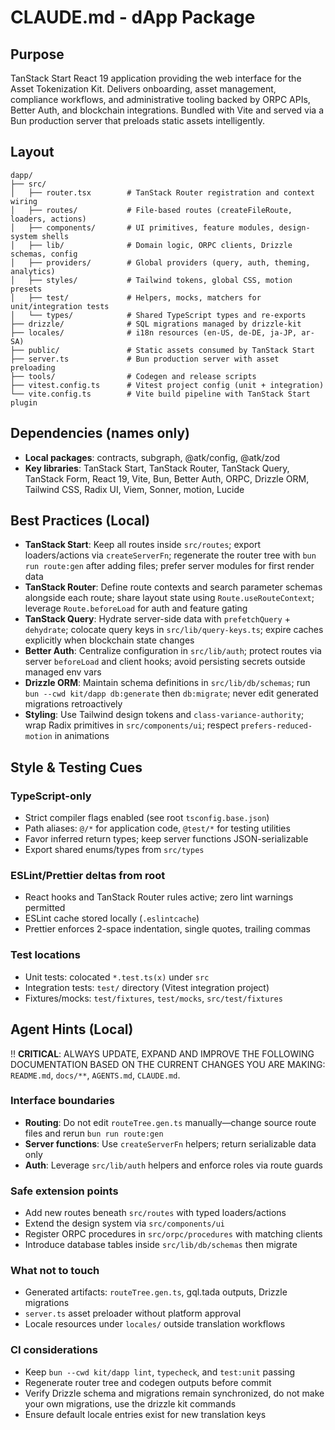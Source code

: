 # CLAUDE.md - dApp Package

## Purpose

TanStack Start React 19 application providing the web interface for the Asset
Tokenization Kit. Delivers onboarding, asset management, compliance workflows,
and administrative tooling backed by ORPC APIs, Better Auth, and blockchain
integrations. Bundled with Vite and served via a Bun production server that
preloads static assets intelligently.

## Layout

```
dapp/
├── src/
│   ├── router.tsx        # TanStack Router registration and context wiring
│   ├── routes/           # File-based routes (createFileRoute, loaders, actions)
│   ├── components/       # UI primitives, feature modules, design-system shells
│   ├── lib/              # Domain logic, ORPC clients, Drizzle schemas, config
│   ├── providers/        # Global providers (query, auth, theming, analytics)
│   ├── styles/           # Tailwind tokens, global CSS, motion presets
│   ├── test/             # Helpers, mocks, matchers for unit/integration tests
│   └── types/            # Shared TypeScript types and re-exports
├── drizzle/              # SQL migrations managed by drizzle-kit
├── locales/              # i18n resources (en-US, de-DE, ja-JP, ar-SA)
├── public/               # Static assets consumed by TanStack Start
├── server.ts             # Bun production server with asset preloading
├── tools/                # Codegen and release scripts
├── vitest.config.ts      # Vitest project config (unit + integration)
└── vite.config.ts        # Vite build pipeline with TanStack Start plugin
```

## Dependencies (names only)

- **Local packages**: contracts, subgraph, @atk/config, @atk/zod
- **Key libraries**: TanStack Start, TanStack Router, TanStack Query, TanStack
  Form, React 19, Vite, Bun, Better Auth, ORPC, Drizzle ORM, Tailwind CSS, Radix
  UI, Viem, Sonner, motion, Lucide

## Best Practices (Local)

<!-- BEGIN AUTO -->

- **TanStack Start**: Keep all routes inside `src/routes`; export
  loaders/actions via `createServerFn`; regenerate the router tree with
  `bun run route:gen` after adding files; prefer server modules for first render
  data
- **TanStack Router**: Define route contexts and search parameter schemas
  alongside each route; share layout state using `Route.useRouteContext`;
  leverage `Route.beforeLoad` for auth and feature gating
- **TanStack Query**: Hydrate server-side data with `prefetchQuery` +
  `dehydrate`; colocate query keys in `src/lib/query-keys.ts`; expire caches
  explicitly when blockchain state changes
- **Better Auth**: Centralize configuration in `src/lib/auth`; protect routes
  via server `beforeLoad` and client hooks; avoid persisting secrets outside
  managed env vars
- **Drizzle ORM**: Maintain schema definitions in `src/lib/db/schemas`; run
  `bun --cwd kit/dapp db:generate` then `db:migrate`; never edit generated
  migrations retroactively
- **Styling**: Use Tailwind design tokens and `class-variance-authority`; wrap
Radix primitives in `src/components/ui`; respect `prefers-reduced-motion` in
animations
<!-- END AUTO -->

## Style & Testing Cues

### TypeScript-only

- Strict compiler flags enabled (see root `tsconfig.base.json`)
- Path aliases: `@/*` for application code, `@test/*` for testing utilities
- Favor inferred return types; keep server functions JSON-serializable
- Export shared enums/types from `src/types`

### ESLint/Prettier deltas from root

- React hooks and TanStack Router rules active; zero lint warnings permitted
- ESLint cache stored locally (`.eslintcache`)
- Prettier enforces 2-space indentation, single quotes, trailing commas

### Test locations

- Unit tests: colocated `*.test.ts(x)` under `src`
- Integration tests: `test/` directory (Vitest integration project)
- Fixtures/mocks: `test/fixtures`, `test/mocks`, `src/test/fixtures`

## Agent Hints (Local)

!! **CRITICAL**: ALWAYS UPDATE, EXPAND AND IMPROVE THE FOLLOWING DOCUMENTATION
BASED ON THE CURRENT CHANGES YOU ARE MAKING: `README.md`, `docs/**`,
`AGENTS.md`, `CLAUDE.md`.

### Interface boundaries

- **Routing**: Do not edit `routeTree.gen.ts` manually—change source route files
  and rerun `bun run route:gen`
- **Server functions**: Use `createServerFn` helpers; return serializable data
  only
- **Auth**: Leverage `src/lib/auth` helpers and enforce roles via route guards

### Safe extension points

- Add new routes beneath `src/routes` with typed loaders/actions
- Extend the design system via `src/components/ui`
- Register ORPC procedures in `src/orpc/procedures` with matching clients
- Introduce database tables inside `src/lib/db/schemas` then migrate

### What not to touch

- Generated artifacts: `routeTree.gen.ts`, gql.tada outputs, Drizzle migrations
- `server.ts` asset preloader without platform approval
- Locale resources under `locales/` outside translation workflows

### CI considerations

- Keep `bun --cwd kit/dapp lint`, `typecheck`, and `test:unit` passing
- Regenerate router tree and codegen outputs before commit
- Verify Drizzle schema and migrations remain synchronized, do not make your own
  migrations, use the drizzle kit commands
- Ensure default locale entries exist for new translation keys
